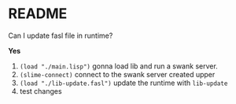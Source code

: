 # README #

Can I update fasl file in runtime?

**Yes**

1. `(load "./main.lisp")` gonna load lib and run a swank server.
2. `(slime-connect)` connect to the swank server created upper
3. `(load "./lib-update.fasl")` update the runtime with `lib-update`
4. test changes

